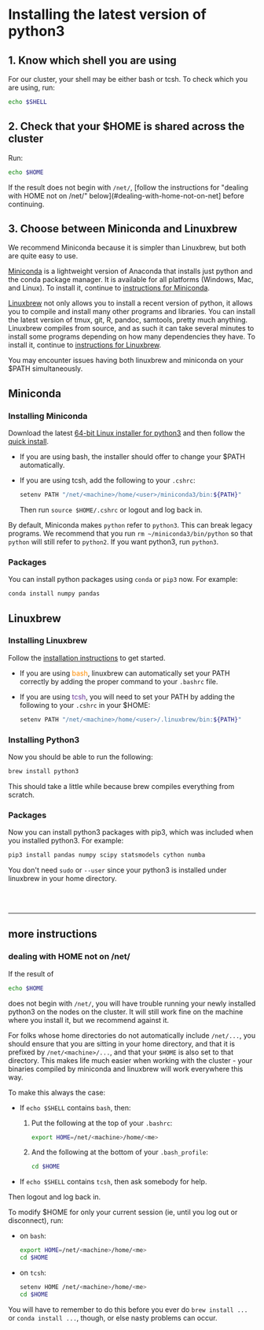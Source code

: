 # Installing the latest version of python3

## 1. Know which shell you are using

For our cluster, your shell may be either bash or tcsh. To check which you are using, run:

```bash
echo $SHELL
```

## 2. Check that your $HOME is shared across the cluster

Run:

```bash
echo $HOME
```

If the result does not begin with `/net/`, [follow the instructions for "dealing with HOME not on /net/" below](#dealing-with-home-not-on-net] before continuing.

## 3. Choose between Miniconda and Linuxbrew

We recommend Miniconda because it is simpler than Linuxbrew, but both are quite easy to use.

[Miniconda](https://conda.io/miniconda.html) is a lightweight version of Anaconda that installs just python and the conda package manager. It is available for all platforms (Windows, Mac, and Linux). To install it, continue to [instructions for Miniconda](#miniconda).

[Linuxbrew](http://linuxbrew.sh/) not only allows you to install a
recent version of python, it allows you to compile and install many
other programs and libraries. You can install the latest version of tmux, git, R, pandoc, samtools, pretty much anything.  Linuxbrew compiles from source, and as such it can take several minutes to install some programs depending on how many dependencies they have.  To install it, continue to [instructions for Linuxbrew](#linuxbrew).

You may encounter issues having both linuxbrew and miniconda on your
$PATH simultaneously.


## Miniconda

### Installing Miniconda

Download the latest [64-bit Linux installer for python3](https://repo.continuum.io/miniconda/Miniconda3-latest-Linux-x86_64.sh)
and then follow the [quick install](https://conda.io/docs/install/quick.html#linux-miniconda-install).

- If you are using bash, the installer should offer to change your $PATH automatically.

- If you are using tcsh, add the following to your `.cshrc`:

    ```bash
    setenv PATH "/net/<machine>/home/<user>/miniconda3/bin:${PATH}"
    ```

    Then run `source $HOME/.cshrc` or logout and log back in.

By default, Miniconda makes `python` refer to `python3`.  This can break legacy programs.
We recommend that you run `rm ~/miniconda3/bin/python` so that `python` will still refer to `python2`.
If you want python3, run `python3`.

### Packages

You can install python packages using `conda` or `pip3` now. For example:

```bash
conda install numpy pandas
```

## Linuxbrew


### Installing Linuxbrew

Follow the [installation
instructions](http://linuxbrew.sh/#install-linuxbrew) to get started.

- If you are using <span style='color: darkorange'>bash</span>, linuxbrew can automatically set your PATH
correctly by adding the proper command to your `.bashrc` file.

- If you are using <span style='color: #663399'>tcsh</span>, you will need to set your PATH by adding the
following to your `.cshrc` in your $HOME:

    ```bash
    setenv PATH "/net/<machine>/home/<user>/.linuxbrew/bin:${PATH}"
    ```

### Installing Python3

Now you should be able to run the following:

```bash
brew install python3
```

This should take a little while because brew compiles everything from scratch.

### Packages

Now you can install python3 packages with pip3, which was included when
you installed python3. For example:

```bash
pip3 install pandas numpy scipy statsmodels cython numba
```

You don't need `sudo` or `--user` since your python3 is installed under
linuxbrew in your home directory.

<br>

<br>

---

## more instructions

### dealing with HOME not on /net/

If the result of 

```bash
echo $HOME
```

does not begin with `/net/`, you will have trouble running your newly 
installed python3 on the nodes on the cluster. It will still work fine 
on the machine where you install it, but we recommend against it.

For folks whose home directories do not automatically include
`/net/...`, you should ensure that you are sitting in your home
directory, and that it is prefixed by `/net/<machine>/...`, and that
your `$HOME` is also set to that directory. This makes life much easier
when working with the cluster - your binaries compiled by miniconda and linuxbrew will
work everywhere this way.

To make this always the case:

- If `echo $SHELL` contains `bash`, then:

    1. Put the following at the top of your `.bashrc`: 

        ```bash
        export HOME=/net/<machine>/home/<me>
        ```

    2. And the following at the bottom of your `.bash_profile`:

        ```bash
        cd $HOME
        ```

- If `echo $SHELL` contains `tcsh`, then ask somebody for help.

Then logout and log back in. 

To modify $HOME for only your current session (ie, until you log out or disconnect), run:

- on `bash`:

    ```bash
    export HOME=/net/<machine>/home/<me>
    cd $HOME
    ```

- on `tcsh`:

    ```bash
    setenv HOME /net/<machine>/home/<me>
    cd $HOME
    ```

You will have to remember to do this before you ever do `brew install
...` or `conda install ...`, though, or else nasty problems can occur.


